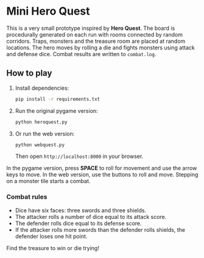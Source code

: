 # Mini Hero Quest

This is a very small prototype inspired by **Hero Quest**. The board is procedurally generated on each run with rooms connected by random corridors. Traps, monsters and the treasure room are placed at random locations. The hero moves by rolling a die and fights monsters using attack and defense dice. Combat results are written to `combat.log`.

## How to play

1. Install dependencies:
   ```bash
   pip install -r requirements.txt
   ```
2. Run the original pygame version:
   ```bash
   python heroquest.py
   ```
3. Or run the web version:
   ```bash
   python webquest.py
   ```
   Then open `http://localhost:8000` in your browser.

In the pygame version, press **SPACE** to roll for movement and use the arrow keys to move. In the web version, use the buttons to roll and move. Stepping on a monster tile starts a combat.

### Combat rules

- Dice have six faces: three swords and three shields.
- The attacker rolls a number of dice equal to its attack score.
- The defender rolls dice equal to its defense score.
- If the attacker rolls more swords than the defender rolls shields, the defender loses one hit point.

Find the treasure to win or die trying!
